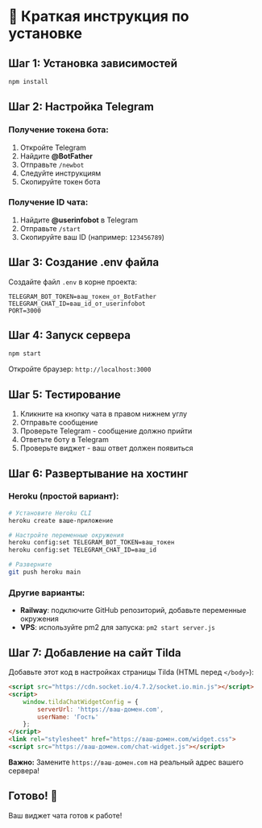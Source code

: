 # 🚀 Краткая инструкция по установке

## Шаг 1: Установка зависимостей

```bash
npm install
```

## Шаг 2: Настройка Telegram

### Получение токена бота:
1. Откройте Telegram
2. Найдите **@BotFather**
3. Отправьте `/newbot`
4. Следуйте инструкциям
5. Скопируйте токен бота

### Получение ID чата:
1. Найдите **@userinfobot** в Telegram
2. Отправьте `/start`
3. Скопируйте ваш ID (например: `123456789`)

## Шаг 3: Создание .env файла

Создайте файл `.env` в корне проекта:

```env
TELEGRAM_BOT_TOKEN=ваш_токен_от_BotFather
TELEGRAM_CHAT_ID=ваш_id_от_userinfobot
PORT=3000
```

## Шаг 4: Запуск сервера

```bash
npm start
```

Откройте браузер: `http://localhost:3000`

## Шаг 5: Тестирование

1. Кликните на кнопку чата в правом нижнем углу
2. Отправьте сообщение
3. Проверьте Telegram - сообщение должно прийти
4. Ответьте боту в Telegram
5. Проверьте виджет - ваш ответ должен появиться

## Шаг 6: Развертывание на хостинг

### Heroku (простой вариант):

```bash
# Установите Heroku CLI
heroku create ваше-приложение

# Настройте переменные окружения
heroku config:set TELEGRAM_BOT_TOKEN=ваш_токен
heroku config:set TELEGRAM_CHAT_ID=ваш_id

# Разверните
git push heroku main
```

### Другие варианты:
- **Railway**: подключите GitHub репозиторий, добавьте переменные окружения
- **VPS**: используйте pm2 для запуска: `pm2 start server.js`

## Шаг 7: Добавление на сайт Tilda

Добавьте этот код в настройках страницы Tilda (HTML перед `</body>`):

```html
<script src="https://cdn.socket.io/4.7.2/socket.io.min.js"></script>
<script>
    window.tildaChatWidgetConfig = {
        serverUrl: 'https://ваш-домен.com',
        userName: 'Гость'
    };
</script>
<link rel="stylesheet" href="https://ваш-домен.com/widget.css">
<script src="https://ваш-домен.com/chat-widget.js"></script>
```

**Важно:** Замените `https://ваш-домен.com` на реальный адрес вашего сервера!

## Готово! 🎉

Ваш виджет чата готов к работе!

